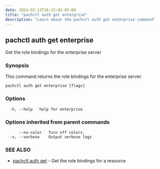 ```yaml
---
date: 2024-02-13T16:12:03-05:00
title: "pachctl auth get enterprise"
description: "Learn about the pachctl auth get enterprise command"
---
```


## pachctl auth get enterprise

Get the role bindings for the enterprise server

### Synopsis

This command returns the role bindings for the enterprise server.

```
pachctl auth get enterprise [flags]
```

### Options

```
  -h, --help   help for enterprise
```

### Options inherited from parent commands

```
      --no-color   Turn off colors.
  -v, --verbose    Output verbose logs
```

### SEE ALSO

* [pachctl auth get](../pachctl_auth_get)	 - Get the role bindings for a resource

